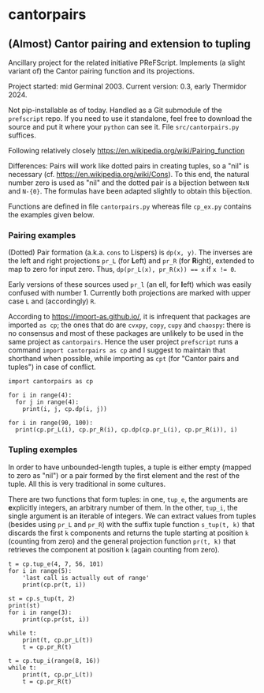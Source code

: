# cantorpairs
## (Almost) Cantor pairing and extension to tupling

Ancillary project for the related initiative PReFScript. 
Implements (a slight variant of) the Cantor pairing function 
and its projections. 

Project started: mid Germinal 2003.
Current version: 0.3, early Thermidor 2024.

Not pip-installable as of today. Handled as a Git submodule
of the `prefscript` repo. If you need to use it standalone,
feel free to download the source and put it where your `python`
can see it. File `src/cantorpairs.py` suffices.

Following relatively closely <https://en.wikipedia.org/wiki/Pairing_function>

Differences: Pairs will work like dotted pairs in creating tuples, 
so a "nil" is necessary (cf. <https://en.wikipedia.org/wiki/Cons>).
To this end, the natural number zero is used as "nil" and the 
dotted pair is a bijection between `NxN` and `N-{0}`. The formulas
have been adapted slightly to obtain this bijection.

Functions are defined in file `cantorpairs.py` whereas file `cp_ex.py` 
contains the examples given below.

### Pairing examples

(Dotted) Pair formation (a.k.a. `cons` to Lispers) is `dp(x, y)`. 
The inverses are the left and right projections `pr_L` (for **L**eft)
and `pr_R` (for **R**ight), extended to map to zero for input zero. 
Thus, `dp(pr_L(x), pr_R(x)) == x` if `x != 0`.

Early versions of these sources used `pr_l` (an ell, for **l**eft)
which was easily confused with number 1. Currently both projections
are marked with upper case `L` and (accordingly) `R`.

According to <https://import-as.github.io/>, it is infrequent that
packages are imported `as cp`; the ones that do are `cvxpy`, `copy`,
`cupy` and `chaospy`: there is no consensus and most of these 
packages are unlikely to be used in the same project as `cantorpairs`.
Hence the user project `prefscript` runs a command `import cantorpairs as cp`
and I suggest to maintain that shorthand when possible, while importing as `cpt`
(for "Cantor pairs and tuples") in case of conflict.

```
import cantorpairs as cp

for i in range(4):
  for j in range(4):
    print(i, j, cp.dp(i, j))

for i in range(90, 100):
  print(cp.pr_L(i), cp.pr_R(i), cp.dp(cp.pr_L(i), cp.pr_R(i)), i) 
```

### Tupling exemples

In order to have unbounded-length tuples, a tuple is either empty 
(mapped to zero as "nil") or a pair formed by the first element and 
the rest of the tuple. All this is very traditional in some cultures.

There are two functions that form tuples: in one, `tup_e`, 
the arguments are **e**xplicitly integers, an arbitrary number 
of them. In the other, `tup_i`, the single argument is an 
**i**terable of integers. We can extract values from tuples 
(besides using `pr_L` and `pr_R`) with the suffix tuple function 
`s_tup(t, k)` that discards the first `k` components and returns 
the tuple starting at position `k` (counting from zero) and the 
general projection function `pr(t, k)` that retrieves the component 
at position `k` (again counting from zero).

```
t = cp.tup_e(4, 7, 56, 101)
for i in range(5):
    'last call is actually out of range'
    print(cp.pr(t, i))

st = cp.s_tup(t, 2)
print(st)
for i in range(3):
    print(cp.pr(st, i))

while t:
    print(t, cp.pr_L(t))
    t = cp.pr_R(t)

t = cp.tup_i(range(8, 16))
while t:
    print(t, cp.pr_L(t))
    t = cp.pr_R(t)

```




